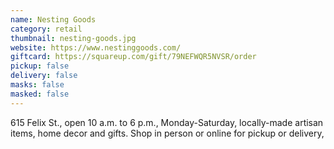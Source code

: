 ```yaml
---
name: Nesting Goods
category: retail
thumbnail: nesting-goods.jpg
website: https://www.nestinggoods.com/
giftcard: https://squareup.com/gift/79NEFWQR5NVSR/order
pickup: false
delivery: false
masks: false
masked: false
---
```

615 Felix St., open 10 a.m. to 6 p.m., Monday-Saturday, locally-made artisan items, home decor and gifts. Shop in person or online for pickup or delivery,